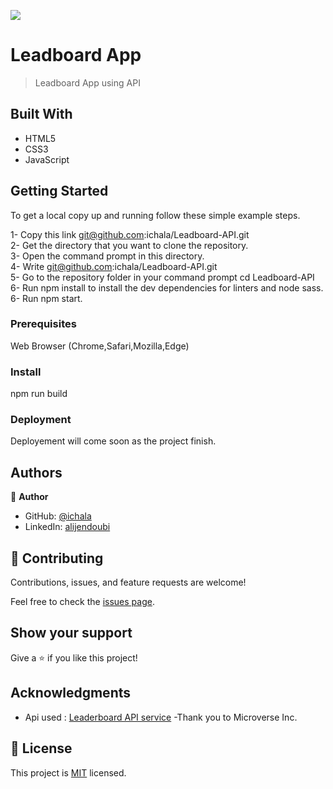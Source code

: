 ![](https://img.shields.io/badge/Microverse-blueviolet)

# Leadboard App

> Leadboard App using API

## Built With

- HTML5
- CSS3
- JavaScript

## Getting Started

To get a local copy up and running follow these simple example steps.

1- Copy this link git@github.com:ichala/Leadboard-API.git <br>
2- Get the directory that you want to clone the repository. <br>
3- Open the command prompt in this directory. <br>
4- Write git@github.com:ichala/Leadboard-API.git <br>
5- Go to the repository folder in your command prompt cd Leadboard-API<br>
6- Run npm install to install the dev dependencies for linters and node sass.
6- Run npm start.
### Prerequisites

Web Browser (Chrome,Safari,Mozilla,Edge)

### Install

npm run build


### Deployment

Deployement will come soon as the project finish.

## Authors

👤 **Author**

- GitHub: [@ichala](https://github.com/ichala/)
- LinkedIn: [alijendoubi](https://www.linkedin.com/in/alijendoubi/)


## 🤝 Contributing

Contributions, issues, and feature requests are welcome!

Feel free to check the [issues page](../../issues/).

## Show your support

Give a ⭐️ if you like this project!

## Acknowledgments
- Api used : [Leaderboard API service](https://www.notion.so/Leaderboard-API-service-24c0c3c116974ac49488d4eb0267ade3)
-Thank you to Microverse Inc.

## 📝 License

This project is [MIT](./MIT.md) licensed.